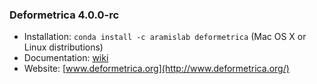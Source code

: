 ### Deformetrica 4.0.0-rc

- Installation: `conda install -c aramislab deformetrica` (Mac OS X or Linux distributions)
- Documentation: [wiki](https://gitlab.icm-institute.org/aramislab/deformetrica/wikis/home)
- Website: [www.deformetrica.org](http://www.deformetrica.org/)

